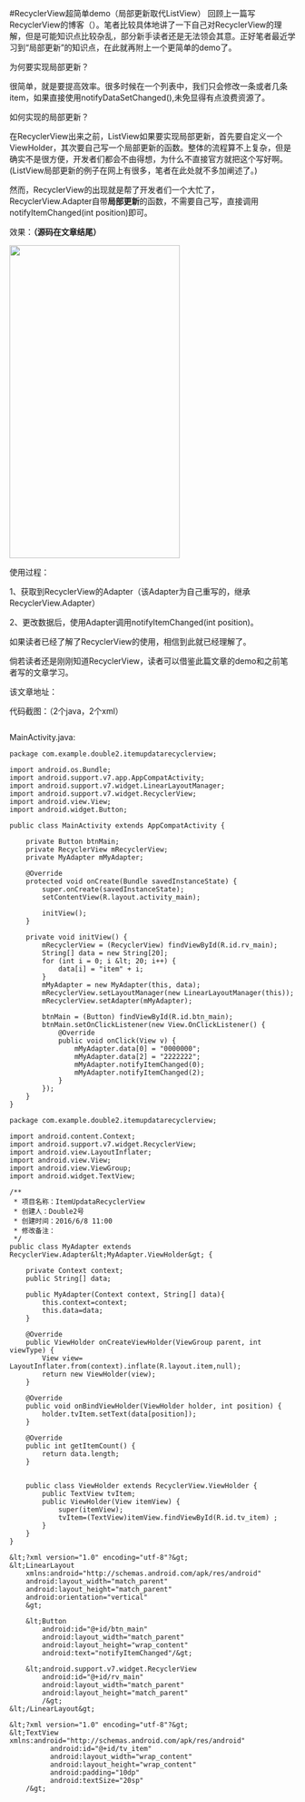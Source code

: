 #RecyclerView超简单demo（局部更新取代ListView）
回顾上一篇写RecyclerView的博客（）。笔者比较具体地讲了一下自己对RecyclerView的理解，但是可能知识点比较杂乱，部分新手读者还是无法领会其意。正好笔者最近学习到“局部更新”的知识点，在此就再附上一个更简单的demo了。

 

为何要实现局部更新？

很简单，就是要提高效率。很多时候在一个列表中，我们只会修改一条或者几条item，如果直接使用notifyDataSetChanged(),未免显得有点浪费资源了。

 

如何实现的局部更新？

在RecyclerView出来之前，ListView如果要实现局部更新，首先要自定义一个ViewHolder，其次要自己写一个局部更新的函数。整体的流程算不上复杂，但是确实不是很方便，开发者们都会不由得想，为什么不直接官方就把这个写好啊。(ListView局部更新的例子在网上有很多，笔者在此处就不多加阐述了。)

然而，RecyclerView的出现就是帮了开发者们一个大忙了，RecyclerView.Adapter自带**局部更新**的函数，不需要自己写，直接调用notifyItemChanged(int position)即可。

 

效果：**（源码在文章结尾）**

<img src="https://raw.githubusercontent.com/Double2hao/xujiajia_blog/main/img/16209911883250.png " width="300" height="550" alt=""> 

 

使用过程：

1、获取到RecyclerView的Adapter（该Adapter为自己重写的，继承RecyclerView.Adapter）

2、更改数据后，使用Adapter调用notifyItemChanged(int position)。

 

如果读者已经了解了RecyclerView的使用，相信到此就已经理解了。

倘若读者还是刚刚知道RecyclerView，读者可以借鉴此篇文章的demo和之前笔者写的文章学习。

该文章地址： 

 

代码截图：（2个java，2个xml）

<img src="https://raw.githubusercontent.com/Double2hao/xujiajia_blog/main/img/16209911883621.png " alt=""> 

 

MainActivity.java:



```
package com.example.double2.itemupdatarecyclerview;

import android.os.Bundle;
import android.support.v7.app.AppCompatActivity;
import android.support.v7.widget.LinearLayoutManager;
import android.support.v7.widget.RecyclerView;
import android.view.View;
import android.widget.Button;

public class MainActivity extends AppCompatActivity {

    private Button btnMain;
    private RecyclerView mRecyclerView;
    private MyAdapter mMyAdapter;

    @Override
    protected void onCreate(Bundle savedInstanceState) {
        super.onCreate(savedInstanceState);
        setContentView(R.layout.activity_main);

        initView();
    }

    private void initView() {
        mRecyclerView = (RecyclerView) findViewById(R.id.rv_main);
        String[] data = new String[20];
        for (int i = 0; i &lt; 20; i++) {
            data[i] = "item" + i;
        }
        mMyAdapter = new MyAdapter(this, data);
        mRecyclerView.setLayoutManager(new LinearLayoutManager(this));
        mRecyclerView.setAdapter(mMyAdapter);

        btnMain = (Button) findViewById(R.id.btn_main);
        btnMain.setOnClickListener(new View.OnClickListener() {
            @Override
            public void onClick(View v) {
                mMyAdapter.data[0] = "0000000";
                mMyAdapter.data[2] = "2222222";
                mMyAdapter.notifyItemChanged(0);
                mMyAdapter.notifyItemChanged(2);
            }
        });
    }
}

```



 



```
package com.example.double2.itemupdatarecyclerview;

import android.content.Context;
import android.support.v7.widget.RecyclerView;
import android.view.LayoutInflater;
import android.view.View;
import android.view.ViewGroup;
import android.widget.TextView;

/**
 * 项目名称：ItemUpdataRecyclerView
 * 创建人：Double2号
 * 创建时间：2016/6/8 11:00
 * 修改备注：
 */
public class MyAdapter extends RecyclerView.Adapter&lt;MyAdapter.ViewHolder&gt; {

    private Context context;
    public String[] data;

    public MyAdapter(Context context, String[] data){
        this.context=context;
        this.data=data;
    }

    @Override
    public ViewHolder onCreateViewHolder(ViewGroup parent, int viewType) {
        View view= LayoutInflater.from(context).inflate(R.layout.item,null);
        return new ViewHolder(view);
    }

    @Override
    public void onBindViewHolder(ViewHolder holder, int position) {
        holder.tvItem.setText(data[position]);
    }

    @Override
    public int getItemCount() {
        return data.length;
    }


    public class ViewHolder extends RecyclerView.ViewHolder {
        public TextView tvItem;
        public ViewHolder(View itemView) {
            super(itemView);
            tvItem=(TextView)itemView.findViewById(R.id.tv_item) ;
        }
    }
}

```





```
&lt;?xml version="1.0" encoding="utf-8"?&gt;
&lt;LinearLayout
    xmlns:android="http://schemas.android.com/apk/res/android"
    android:layout_width="match_parent"
    android:layout_height="match_parent"
    android:orientation="vertical"
    &gt;

    &lt;Button
        android:id="@+id/btn_main"
        android:layout_width="match_parent"
        android:layout_height="wrap_content"
        android:text="notifyItemChanged"/&gt;

    &lt;android.support.v7.widget.RecyclerView
        android:id="@+id/rv_main"
        android:layout_width="match_parent"
        android:layout_height="match_parent"
        /&gt;
&lt;/LinearLayout&gt;

```





```
&lt;?xml version="1.0" encoding="utf-8"?&gt;
&lt;TextView xmlns:android="http://schemas.android.com/apk/res/android"
          android:id="@+id/tv_item"
          android:layout_width="wrap_content"
          android:layout_height="wrap_content"
          android:padding="10dp"
          android:textSize="20sp"
    /&gt;

```


